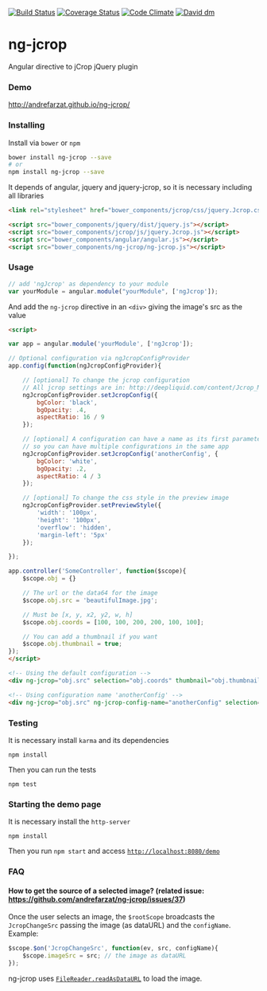 [![Build Status](https://travis-ci.org/andrefarzat/ng-jcrop.svg?branch=master)](https://travis-ci.org/andrefarzat/ng-jcrop)
[![Coverage Status](https://coveralls.io/repos/andrefarzat/ng-jcrop/badge.png)](https://coveralls.io/r/andrefarzat/ng-jcrop)
[![Code Climate](https://codeclimate.com/github/andrefarzat/ng-jcrop/badges/gpa.svg)](https://codeclimate.com/github/andrefarzat/ng-jcrop)
[![David dm](https://david-dm.org/andrefarzat/ng-jcrop.svg)](https://david-dm.org/andrefarzat/ng-jcrop)

ng-jcrop
========

Angular directive to jCrop jQuery plugin


### Demo

http://andrefarzat.github.io/ng-jcrop/


### Installing

Install via `bower` or `npm`

```sh
bower install ng-jcrop --save
# or
npm install ng-jcrop --save
```


It depends of angular, jquery and jquery-jcrop, so it is necessary including all libraries

```html
<link rel="stylesheet" href="bower_components/jcrop/css/jquery.Jcrop.css" />

<script src="bower_components/jquery/dist/jquery.js"></script>
<script src="bower_components/jcrop/js/jquery.Jcrop.js"></script>
<script src="bower_components/angular/angular.js"></script>
<script src="bower_components/ng-jcrop/ng-jcrop.js"></script>
```

### Usage

```js
// add 'ngJcrop' as dependency to your module
var yourModule = angular.module("yourModule", ['ngJcrop']);
```

And add the `ng-jcrop` directive in an `<div>` giving the
image's src as the value
```html
<script>

var app = angular.module('yourModule', ['ngJcrop']);

// Optional configuration via ngJcropConfigProvider
app.config(function(ngJcropConfigProvider){

    // [optional] To change the jcrop configuration
    // All jcrop settings are in: http://deepliquid.com/content/Jcrop_Manual.html#Setting_Options
    ngJcropConfigProvider.setJcropConfig({
        bgColor: 'black',
        bgOpacity: .4,
        aspectRatio: 16 / 9
    });

    // [optional] A configuration can have a name as its first parameter,
    // so you can have multiple configurations in the same app
    ngJcropConfigProvider.setJcropConfig('anotherConfig', {
        bgColor: 'white',
        bgOpacity: .2,
        aspectRatio: 4 / 3
    });

    // [optional] To change the css style in the preview image
    ngJcropConfigProvider.setPreviewStyle({
        'width': '100px',
        'height': '100px',
        'overflow': 'hidden',
        'margin-left': '5px'
    });

});

app.controller('SomeController', function($scope){
    $scope.obj = {}

    // The url or the data64 for the image
    $scope.obj.src = 'beautifulImage.jpg';

    // Must be [x, y, x2, y2, w, h]
    $scope.obj.coords = [100, 100, 200, 200, 100, 100];

    // You can add a thumbnail if you want
    $scope.obj.thumbnail = true;
});
</script>

<!-- Using the default configuration -->
<div ng-jcrop="obj.src" selection="obj.coords" thumbnail="obj.thumbnail"></div>

<!-- Using configuration name 'anotherConfig' -->
<div ng-jcrop="obj.src" ng-jcrop-config-name="anotherConfig" selection="obj.coords" thumbnail="obj.thumbnail"></div>
````

### Testing

It is necessary install `karma` and its dependencies
```shell
npm install
```

Then you can run the tests
```shell
npm test
```


### Starting the demo page

It is necessary install the `http-server`
```shell
npm install
```

Then you run `npm start` and access [`http://localhost:8080/demo`](http://localhost:8080/demo)


### FAQ

#### How to get the source of a selected image? (related issue: https://github.com/andrefarzat/ng-jcrop/issues/37)
Once the user selects an image, the `$rootScope` broadcasts the `JcropChangeSrc` passing
the image (as dataURL) and the `configName`. Example:
```js
$scope.$on('JcropChangeSrc', function(ev, src, configName){
    $scope.imageSrc = src; // the image as dataURL
});
```
ng-jcrop uses [`FileReader.readAsDataURL`](https://developer.mozilla.org/en-US/docs/Web/API/FileReader/readAsDataURL)
to load the image.
